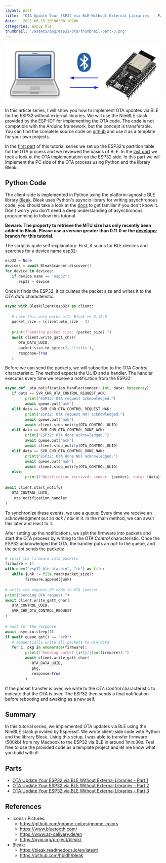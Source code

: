```yaml
---
layout: post
title:  "OTA Update Your ESP32 via BLE Without External Libraries  - Part 3"
date:   2021-06-15 20:00:00 +0200
categories: esp32 ble
thumbnail: '/assets/img/esp32-ota/thumbnail-part-3.png'
---
```


![ESP32 OTA via BLE](/assets/img/esp32-ota/intro.png)


In this article series, I will show you how to implement OTA updates via BLE for the ESP32 without external libraries. We will use the NimBLE stack provided by the ESP-IDF for implementing the OTA code. The code is not compatible with the Arduino framework, but the concept is transferable. You can find the complete source code on <a href="https://github.com/michael-angerer/esp32_ble_ota">github</a> and use it as a template for your own projects. 

In the <a href="http://127.0.0.1:4000/esp32/ble/2021/06/01/esp32-ota-part-1.html">first part</a> of this tutorial series we set up the ESP32's partition table for the OTA process and we reviewed the basics of BLE. In the <a href="http://127.0.0.1:4000/esp32/ble/2021/06/08/esp32-ota-part-2.html">last part</a> we took a look at the OTA implementation on the ESP32 side. In this part we will implement the PC side of the OTA process using Python and the library Bleak.

## Python Code

The client-side is implemented in Python using the platform-agnostic BLE library <a href="https://github.com/hbldh/bleak">Bleak</a>. Bleak uses Python's asyncio library for writing asynchronous code, you should take a look at the <a href="https://docs.python.org/3/library/asyncio.html">docs</a> to get familiar if you don't know it. Don't worry you don't need a deep understanding of asynchronous programming to follow this tutorial. 

**Beware: The property to retrieve the MTU size has only recently been added to Bleak. Please use a version greater than 0.11.0 or the <a href="https://bleak.readthedocs.io/en/latest/installation.html#from-sources">developer</a> branch for this tutorial.**

The script is quite self-explanatory: First, it scans for BLE devices and searches for a device name esp32: 

```Python
esp32 = None
devices = await BleakScanner.discover()
for device in devices:
   if device.name == "esp32":
      esp32 = device
```

Once it finds the ESP32, it calculates the packet size and writes it to the *OTA data* characteristic:

```Python
async with BleakClient(esp32) as client:

   # note this only works with Bleak >= 0.12.0
   packet_size = (client.mtu_size - 3)

   print(f"Sending packet size: {packet_size}.")
   await client.write_gatt_char(
      OTA_DATA_UUID,
      packet_size.to_bytes(2, 'little'),
      response=True
   )
```

Before we can send the packets, we will subscribe to the *OTA Control* characteristic. The method expects the UUID and a handler. The handler executes every time we receive a notification from the ESP32:

```Python
async def _ota_notification_handler(sender: int, data: bytearray):
   if data == SVR_CHR_OTA_CONTROL_REQUEST_ACK:
         print("ESP32: OTA request acknowledged.")
         await queue.put("ack")
   elif data == SVR_CHR_OTA_CONTROL_REQUEST_NAK:
         print("ESP32: OTA request NOT acknowledged.")
         await queue.put("nak")
         await client.stop_notify(OTA_CONTROL_UUID)
   elif data == SVR_CHR_OTA_CONTROL_DONE_ACK:
         print("ESP32: OTA done acknowledged.")
         await queue.put("ack")
         await client.stop_notify(OTA_CONTROL_UUID)
   elif data == SVR_CHR_OTA_CONTROL_DONE_NAK:
         print("ESP32: OTA done NOT acknowledged.")
         await queue.put("nak")
         await client.stop_notify(OTA_CONTROL_UUID)
   else:
         print(f"Notification received: sender: {sender}, data: {data}")

await client.start_notify(
   OTA_CONTROL_UUID,
   _ota_notification_handler
)
```

To synchronize these events, we use a queue: Every time we receive an acknowledgment put an *ack* / *nak* in it. In the main method, we can await this later and react to it. 

After setting up the notifications, we split the firmware into packets and start the OTA process by writing to the *OTA Control* characteristic. Once the ESP32 acknowledged the OTA, the handler puts an *ack* to the queue, and the script sends the packets: 

```Python
# split the firmware into packets
firmware = []
with open("esp32_ble_ota.bin", "rb") as file:
   while junk := file.read(packet_size):
         firmware.append(junk)

# write the request OP code to OTA Control
print("Sending OTA request.")
await client.write_gatt_char(
   OTA_CONTROL_UUID,
   SVR_CHR_OTA_CONTROL_REQUEST
)

# wait for the response
await asyncio.sleep(1)
if await queue.get() == "ack":
   # sequentially write all packets to OTA data
   for i, pkg in enumerate(firmware):
         print(f"Sending packet {i+1}/{len(firmware)}.")
         await client.write_gatt_char(
            OTA_DATA_UUID,
            pkg,
            response=True
         )

```

If the packet transfer is over, we write to the *OTA Control* characteristic to indicate that the OTA is over. The ESP32 then sends a final notification before rebooting and awaking as a new self. 

## Summary

In this tutorial series, we implemented OTA updates via BLE using the NimBLE stack provided by Espressif. We wrote client-side code with Python and the library Bleak. Using this setup, I was able to transfer firmware (500kb) from my Macbook to the ESP32 via BLE in around 1min:30s. Feel free to use the provided code as a template project and let me know what you build with it! 

## Parts

- [OTA Update Your ESP32 via BLE Without External Libraries - Part 1](http://127.0.0.1:4000/esp32/ble/2021/06/01/esp32-ota-part-1.html)
- [OTA Update Your ESP32 via BLE Without External Libraries - Part 2](http://127.0.0.1:4000/esp32/ble/2021/06/08/esp32-ota-part-2.html)
- [OTA Update Your ESP32 via BLE Without External Libraries - Part 3](http://127.0.0.1:4000/esp32/ble/2021/06/15/esp32-ota-part-3.html)

## References

- Icons / Pictures: 
   - <https://github.com/gnome-colors/gnome-colors>
   - <https://www.bluetooth.com/>
   - <https://www.az-delivery.de/en>
   - <https://pypi.org/project/bleak/>
- Bleak:
   - <https://bleak.readthedocs.io/en/latest/>
   - <https://github.com/hbldh/bleak>